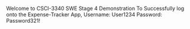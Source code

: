 Welcome to CSCI-3340 SWE Stage 4 Demonstration
To Successfully log onto the Expense-Tracker App,
Username: User1234
Password: Password321!
